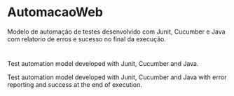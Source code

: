 # AutomacaoWeb

Modelo de automação de testes desenvolvido com Junit, Cucumber e Java com relatorio de erros e sucesso no final da execução.

#

Test automation model developed with Junit, Cucumber and Java.


Test automation model developed with Junit, Cucumber and Java with error reporting and success at the end of execution.
